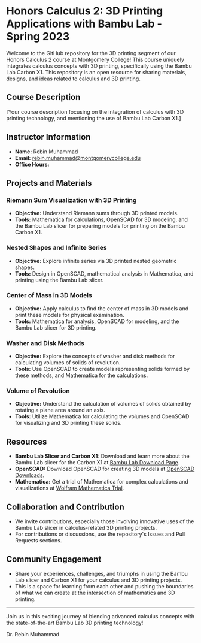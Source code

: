 # Honors Calculus 2: 3D Printing Applications with Bambu Lab - Spring 2023

Welcome to the GitHub repository for the 3D printing segment of our Honors Calculus 2 course at Montgomery College! This course uniquely integrates calculus concepts with 3D printing, specifically using the Bambu Lab Carbon X1. This repository is an open resource for sharing materials, designs, and ideas related to calculus and 3D printing.

## Course Description

[Your course description focusing on the integration of calculus with 3D printing technology, and mentioning the use of Bambu Lab Carbon X1.]

## Instructor Information

- **Name:** Rebin Muhammad
- **Email:** rebin.muhammad@montgomerycollege.edu
- **Office Hours:**

  
## Projects and Materials

### Riemann Sum Visualization with 3D Printing
- **Objective:** Understand Riemann sums through 3D printed models.
- **Tools:** Mathematica for calculations, OpenSCAD for 3D modeling, and the Bambu Lab slicer for preparing models for printing on the Bambu Carbon X1.

### Nested Shapes and Infinite Series
- **Objective:** Explore infinite series via 3D printed nested geometric shapes.
- **Tools:** Design in OpenSCAD, mathematical analysis in Mathematica, and printing using the Bambu Lab slicer.

### Center of Mass in 3D Models
- **Objective:** Apply calculus to find the center of mass in 3D models and print these models for physical examination.
- **Tools:** Mathematica for analysis, OpenSCAD for modeling, and the Bambu Lab slicer for 3D printing.

### Washer and Disk Methods
- **Objective:** Explore the concepts of washer and disk methods for calculating volumes of solids of revolution.
- **Tools:** Use OpenSCAD to create models representing solids formed by these methods, and Mathematica for the calculations.

### Volume of Revolution
- **Objective:** Understand the calculation of volumes of solids obtained by rotating a plane area around an axis.
- **Tools:** Utilize Mathematica for calculating the volumes and OpenSCAD for visualizing and 3D printing these solids.

## Resources

- **Bambu Lab Slicer and Carbon X1:** Download and learn more about the Bambu Lab slicer for the Carbon X1 at [Bambu Lab Download Page](https://bambulab.com/en/download).
- **OpenSCAD:** Download OpenSCAD for creating 3D models at [OpenSCAD Downloads](https://openscad.org/downloads.html).
- **Mathematica:** Get a trial of Mathematica for complex calculations and visualizations at [Wolfram Mathematica Trial](https://www.wolfram.com/mathematica/trial/).

## Collaboration and Contribution

- We invite contributions, especially those involving innovative uses of the Bambu Lab slicer in calculus-related 3D printing projects.
- For contributions or discussions, use the repository's Issues and Pull Requests sections.

## Community Engagement

- Share your experiences, challenges, and triumphs in using the Bambu Lab slicer and Carbon X1 for your calculus and 3D printing projects.
- This is a space for learning from each other and pushing the boundaries of what we can create at the intersection of mathematics and 3D printing.

---

Join us in this exciting journey of blending advanced calculus concepts with the state-of-the-art Bambu Lab 3D printing technology!

Dr. Rebin Muhammad

